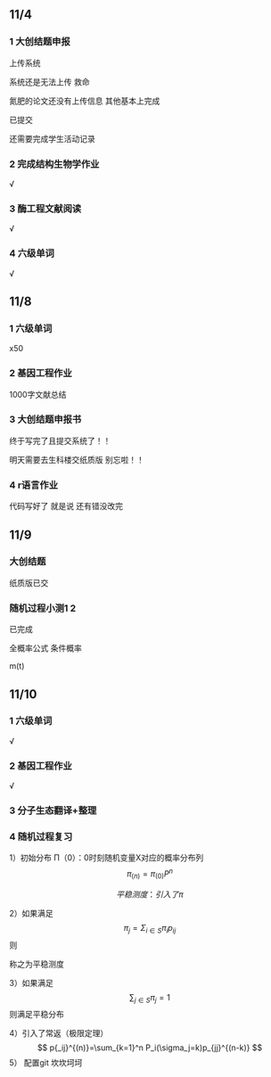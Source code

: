 ## 11/4

### 1 大创结题申报 

上传系统

系统还是无法上传 救命

氮肥的论文还没有上传信息  其他基本上完成

已提交

还需要完成学生活动记录

### 2 完成结构生物学作业

√

### 3 酶工程文献阅读

√

### 4 六级单词

√

## 11/8

### 1 六级单词

x50

### 2 基因工程作业

1000字文献总结

### 3 大创结题申报书

终于写完了且提交系统了！！

明天需要去生科楼交纸质版 别忘啦！！

### 4 r语言作业

代码写好了 就是说 还有错没改完 

## 11/9

### 大创结题

纸质版已交

### 随机过程小测1 2 

已完成

全概率公式  条件概率

m(t)

## 11/10

### 1 六级单词

√

### 2 基因工程作业

√

### 3 分子生态翻译+整理

### 4 随机过程复习

1）初始分布 Π（0）：0时刻随机变量X对应的概率分布列
$$
\pi_{(n)}=\pi_{(0)}P{^n}
$$

$$
平稳测度：引入了\pi
$$

2）如果满足
$$
\pi_j=Σ_{i\in{S}} \pi_{i} p_{ij}
$$
则

称之为平稳测度

3）如果满足
$$
\sum_{j\in S}\pi_{j}=1
$$
则满足平稳分布

4）引入了常返（极限定理）
$$
p{_ij}^{(n)}=\sum_{k=1}^n P_i(\sigma_j=k)p_{jj}^{(n-k)}
$$
5） 配置git 坎坎坷坷
